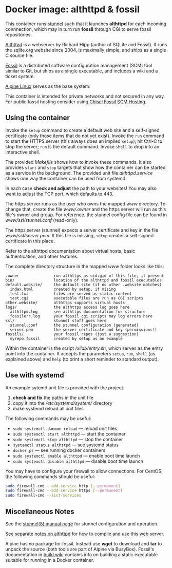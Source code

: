 # Docker image: althttpd & fossil

This container runs [stunnel][stunnel] such that it launches
**althttpd** for each incoming connnection, which may in turn
run **fossil** through CGI to serve fossil repositories.

[Althttpd][althttpd] is a webserver by Richard Hipp (author
of SQLite and Fossil). It runs the sqlite.org website since
2004, is maximally simple, and ships as a single C source file.

[Fossil][fossil] is a distributed software configuration
management (SCM) tool similar to Git, but ships as a single
executable, and includes a wiki and a ticket system.

[Alpine Linux][alpine] serves as the base system.

This container is intended for private networks and not
secured in any way. For public fossil hosting consider
using [Chisel Fossil SCM Hosting][chisel].

## Using the container

Invoke the `setup` command to create a default web site
and a self-signed certificate (only those items that do
not yet exist). Invoke the `run` command to start the
HTTPS server (this always does an implied `setup`); hit
Ctrl-C to stop the server; `run` is the default command.
Invoke `shell` to drop into an interactive shell.

The provided *Makefile* shows how to invoke these commands.
It also provides `start` and `stop` targets that show how
the container can be started as a service in the background.
The provided unit file *althttpd.service* shows one way the
container can be used from systemd.

In each case **check and adjust** the path to your websites!
You may also want to adjust the TCP port, which defaults to 443.

The https server runs as the user who owns the mapped
*www* directory. To change that, create the file
*www/.owner* and the https server will run as this file's
owner and group. For reference, the stunnel config file
can be found in *www/ssl/stunnel.conf* (read-only).

The https server (stunnel) expects a server certificate and
key in the file *www/ssl/server.pem*. If this file is missing,
`setup` creates a self-signed certificate in this place.

Refer to the althttpd documentation about virtual hosts,
basic authentication, and other features.

The complete directory structure in the mapped *www* folder
looks like this:

```text
.owner               run althttps as uid:gid of this file, if present
bin/                 location of the althttpd and fossil executables
default.website/     the default site (if no other .website matches)
  index.html         created by setup, if mising
  test.txt           files are served as static content
  test.cgi           executable files are run as CGI scripts
other.website/       althttps supports virtual hosts
logs/                the althttps access log goes here
  althttpd.log       see althttps documentation for structure
  fossilerr.log      your fossil cgi scripts may log errors here
ssl/                 stunnel stuff goes here
  stunnel.conf       the stunnel configuration (generated)
  server.pem         the server certificate and key (permissions!)
fossils/             your fossil repos (just a suggestion)
  myrepo.fossil      created by setup as an example
```

Within the container is the script */xilab/entry.sh*, which
serves as the entry point into the container. It accepts
the parameters `setup`, `run`, `shell` (as explained above)
and `help` (to print a short reminder to standard output).

## Use with systemd

An example sytemd unit file is provided with the project.

1. **check and fix** the paths in the unit file
2. copy it into the */etc/systemd/system/* directory
3. make systemd reload all unit files

The following commands may be useful:

- `sudo systemctl daemon-reload` — reload unit files
- `sudo systemctl start althttpd` — start the container
- `sudo systemctl stop althttpd` — stop the container
- `systemctl status althttpd` — see systemd status
- `docker ps` — see running docker containers
- `sudo systemctl enable althttpd` — enable boot time launch
- `sudo systemctl disable althttpd` — disable boot time launch

You may have to configure your firewall to allow connections.
For CentOS, the following commands should be useful:

```sh
sudo firewall-cmd --add-service http [--permanent]
sudo firewall-cmd --add-service https [--permanent]
sudo firewall-cmd --list-services
```

## Miscellaneous Notes

See the [stunnel(8) manual page][stunnel.8] for stunnel
configuration and operation.

See separate [notes on althttpd](doc/althttpd.md) for how
to compile and use this web server.

Alpine has no package for fossil. Instead use **wget**
to download and **tar** to unpack the source (both tools
are part of Alpine via BusyBox). Fossil's documentation in
[build.wiki](https://fossil-scm.org/home/doc/trunk/www/build.wiki)
contains info on building a static executable suitable
for running in a Docker container.

[althttpd]: https://sqlite.org/althttpd
[fossil]: https://fossil-scm.org/
[chisel]: https://chiselapp.com/
[stunnel]: https://www.stunnel.org
[stunnel.8]: https://www.stunnel.org/static/stunnel.html
[alpine]: https://alpinelinux.org/
